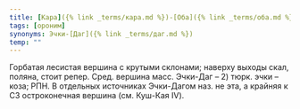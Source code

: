 ```yaml
---
title: [Кара]({% link _terms/кара.md %})-[Оба]({% link _terms/оба.md %})
tags: [ороним]
synonyms: Эчки-[Даг]({% link _terms/даг.md %})
temp: ""
---
```


Горбатая лесистая вершина с крутыми склонами; наверху выходы скал, поляна, стоит
репер. Сред. вершина масс. Эчки-Даг – 2) тюрк. эчки – коза; РПН. В отдельных
источниках Эчки-Дагом наз. не эта, а крайняя к СЗ остроконечная вершина (см.
Куш-Кая IV).
